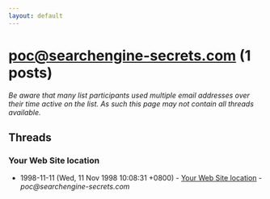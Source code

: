 ```yaml
---
layout: default
---
```


# poc@searchengine-secrets.com (1 posts)

_Be aware that many list participants used multiple email addresses over their time active on the list. As such this page may not contain all threads available._

## Threads

### Your Web Site location
+ 1998-11-11 (Wed, 11 Nov 1998 10:08:31 +0800) - [Your Web Site location](/archive/1998/11/8b77de1939158da20de5d15feae397226e43a868361812315349f09f5000ef64) - _poc@searchengine-secrets.com_

